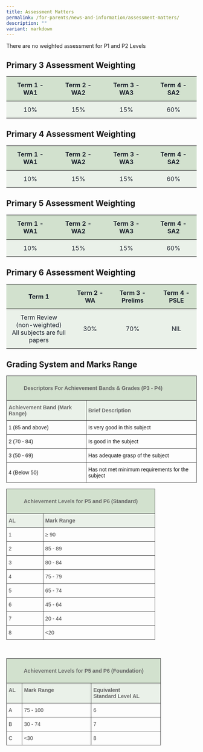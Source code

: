 ```yaml
---
title: Assessment Matters
permalink: /for-parents/news-and-information/assessment-matters/
description: ""
variant: markdown
---
```

There are no weighted assessment for P1 and P2 Levels  

<h2>Primary 3 Assessment Weighting</h2>

<table style="width: 100%; border-collapse: collapse; font-size: 16px; color: #1a202c;">
  <thead>
    <tr style="background-color: #d2e1ce;">
      <th style="padding: 12px; text-align: center;">Term 1 - WA1</th>
      <th style="padding: 12px; text-align: center;">Term 2 - WA2</th>
      <th style="padding: 12px; text-align: center;">Term 3 - WA3</th>
      <th style="padding: 12px; text-align: center;">Term 4 - SA2</th>
    </tr>
  </thead>
  <tbody>
    <tr style="background-color: #eaf1e9;">
      <td style="padding: 12px; text-align: center;">10%</td>
      <td style="padding: 12px; text-align: center;">15%</td>
      <td style="padding: 12px; text-align: center;">15%</td>
      <td style="padding: 12px; text-align: center;">60%</td>
    </tr>
  </tbody>
</table>
<h2>Primary 4 Assessment Weighting</h2>

<table style="width: 100%; border-collapse: collapse; font-size: 16px; color: #1a202c;">
  <thead>
    <tr style="background-color: #d2e1ce;">
      <th style="padding: 12px; text-align: center;">Term 1 - WA1</th>
      <th style="padding: 12px; text-align: center;">Term 2 - WA2</th>
      <th style="padding: 12px; text-align: center;">Term 3 - WA3</th>
      <th style="padding: 12px; text-align: center;">Term 4 - SA2</th>
    </tr>
  </thead>
  <tbody>
    <tr style="background-color: #eaf1e9;">
      <td style="padding: 12px; text-align: center;">10%</td>
      <td style="padding: 12px; text-align: center;">15%</td>
      <td style="padding: 12px; text-align: center;">15%</td>
      <td style="padding: 12px; text-align: center;">60%</td>
    </tr>
  </tbody>
</table>

<h2>Primary 5 Assessment Weighting</h2>

<table style="width: 100%; border-collapse: collapse; font-size: 16px; color: #1a202c;">
  <thead>
    <tr style="background-color: #d2e1ce;">
      <th style="padding: 12px; text-align: center;">Term 1 - WA1</th>
      <th style="padding: 12px; text-align: center;">Term 2 - WA2</th>
      <th style="padding: 12px; text-align: center;">Term 3 - WA3</th>
      <th style="padding: 12px; text-align: center;">Term 4 - SA2</th>
    </tr>
  </thead>
  <tbody>
    <tr style="background-color: #eaf1e9;">
      <td style="padding: 12px; text-align: center;">10%</td>
      <td style="padding: 12px; text-align: center;">15%</td>
      <td style="padding: 12px; text-align: center;">15%</td>
      <td style="padding: 12px; text-align: center;">60%</td>
    </tr>
  </tbody>
</table>
<h2>Primary 6 Assessment Weighting</h2>

<table style="width: 100%; border-collapse: collapse; font-size: 16px; color: #1a202c;">
  <thead>
    <tr style="background-color: #d2e1ce;">
      <th style="padding: 12px; text-align: center;">Term 1</th>
      <th style="padding: 12px; text-align: center;">Term 2 - WA</th>
      <th style="padding: 12px; text-align: center;">Term 3 - Prelims</th>
      <th style="padding: 12px; text-align: center;">Term 4 - PSLE</th>
    </tr>
  </thead>
  <tbody>
    <tr style="background-color: #eaf1e9;">
      <td style="padding: 12px; text-align: center;">
        Term Review<br>
        (non-weighted)<br>
        All subjects are full papers
      </td>
      <td style="padding: 12px; text-align: center;">30%</td>
      <td style="padding: 12px; text-align: center;">70%</td>
      <td style="padding: 12px; text-align: center;">NIL</td>
    </tr>
  </tbody>
</table>
<h2>Grading System and Marks Range</h2>

<table style="border-collapse: collapse; width: 100%; font-family: Arial, sans-serif; font-size: 14px;">
  <thead>
    <tr style="background-color: #d2e1ce;">
      <th colspan="2" style="padding: 10px 5px; text-align: left; font-weight: bold; color: #666; border: 1px solid #343434;">
        <figure>Descriptors For Achievement Bands &amp; Grades (P3 - P4)</figure>
      </th>
    </tr>
  </thead>
  <tbody>
    <tr style="background-color: #eaf1e9;">
      <td style="padding: 10px 5px; text-align: left; font-weight: bold; color: #666; border: 1px solid #343434;">Achievement Band (Mark Range)</td>
      <td style="padding: 10px 5px; text-align: left; font-weight: bold; color: #666; border: 1px solid #343434;">Brief Description</td>
    </tr>
   <tr>
      <td style="padding: 10px 5px; text-align: left; border: 1px solid #343434;">1 (85 and above)</td>
      <td style="padding: 10px 5px; text-align: left; border: 1px solid #343434;">Is very good in this subject</td>
    </tr>
    <tr>
      <td style="padding: 10px 5px; text-align: left; border: 1px solid #343434;">2 (70 - 84)</td>
      <td style="padding: 10px 5px; text-align: left; border: 1px solid #343434;">Is good in the subject</td>
    </tr>
    <tr>
      <td style="padding: 10px 5px; text-align: left; border: 1px solid #343434;">3 (50 - 69)</td>
      <td style="padding: 10px 5px; text-align: left; border: 1px solid #343434;">Has adequate grasp of the subject</td>
    </tr>
    <tr>
      <td style="padding: 10px 5px; text-align: left; border: 1px solid #343434;">4 (Below 50)</td>
      <td style="padding: 10px 5px; text-align: left; border: 1px solid #343434;">Has not met minimum requirements for the subject</td>
    </tr>
  </tbody>
</table>

<table class="tg" style="border-collapse:collapse;border-spacing:0">
  <thead>
    <tr style="background-color: #d2e1ce;">
      <th colspan="3" style="border-color:#343434;border-style:solid;border-width:1px;color:#666;font-family:Arial, sans-serif;font-size:14px;font-weight:bold;overflow:hidden;padding:10px 5px;text-align:left;vertical-align:top;word-break:normal">
        <figure>Achievement Levels for P5 and P6 (Standard)</figure>
      </th>
    </tr>
  </thead>
  <tbody>
    <tr style="background-color: #eaf1e9;">
      <td style="border-color:#343434;border-style:solid;border-width:1px;color:#666;font-family:Arial, sans-serif;font-size:14px;font-weight:bold;overflow:hidden;padding:10px 5px;text-align:left;vertical-align:top;word-break:normal">AL</td>
      <td style="border-color:#343434;border-style:solid;border-width:1px;color:#666;font-family:Arial, sans-serif;font-size:14px;font-weight:bold;overflow:hidden;padding:10px 5px;text-align:left;vertical-align:top;word-break:normal">Mark Range</td>
    </tr>
    <tr>
      <td style="border-color:#343434;border-style:solid;border-width:1px;color:#454545;font-family:Arial, sans-serif;font-size:14px;overflow:hidden;padding:10px 5px;text-align:left;vertical-align:top;word-break:normal">1</td>
      <td style="border-color:#343434;border-style:solid;border-width:1px;color:#454545;font-family:Arial, sans-serif;font-size:14px;overflow:hidden;padding:10px 5px;text-align:left;vertical-align:top;word-break:normal">≥ 90</td>
    </tr>
    <tr>
      <td style="border-color:#343434;border-style:solid;border-width:1px;color:#454545;font-family:Arial, sans-serif;font-size:14px;overflow:hidden;padding:10px 5px;text-align:left;vertical-align:top;word-break:normal">2</td>
      <td style="border-color:#343434;border-style:solid;border-width:1px;color:#454545;font-family:Arial, sans-serif;font-size:14px;overflow:hidden;padding:10px 5px;text-align:left;vertical-align:top;word-break:normal">85 - 89</td>
    </tr>
    <tr>
      <td style="border-color:#343434;border-style:solid;border-width:1px;color:#454545;font-family:Arial, sans-serif;font-size:14px;overflow:hidden;padding:10px 5px;text-align:left;vertical-align:top;word-break:normal">3</td>
      <td style="border-color:#343434;border-style:solid;border-width:1px;color:#454545;font-family:Arial, sans-serif;font-size:14px;overflow:hidden;padding:10px 5px;text-align:left;vertical-align:top;word-break:normal">80 - 84</td>
    </tr>
    <tr>
      <td style="border-color:#343434;border-style:solid;border-width:1px;color:#454545;font-family:Arial, sans-serif;font-size:14px;overflow:hidden;padding:10px 5px;text-align:left;vertical-align:top;word-break:normal">4</td>
      <td style="border-color:#343434;border-style:solid;border-width:1px;color:#454545;font-family:Arial, sans-serif;font-size:14px;overflow:hidden;padding:10px 5px;text-align:left;vertical-align:top;word-break:normal">75 - 79</td>
    </tr>
    <tr>
      <td style="border-color:#343434;border-style:solid;border-width:1px;color:#454545;font-family:Arial, sans-serif;font-size:14px;overflow:hidden;padding:10px 5px;text-align:left;vertical-align:top;word-break:normal">5</td>
      <td style="border-color:#343434;border-style:solid;border-width:1px;color:#454545;font-family:Arial, sans-serif;font-size:14px;overflow:hidden;padding:10px 5px;text-align:left;vertical-align:top;word-break:normal">65 - 74</td>
    </tr>
    <tr>
      <td style="border-color:#343434;border-style:solid;border-width:1px;color:#454545;font-family:Arial, sans-serif;font-size:14px;overflow:hidden;padding:10px 5px;text-align:left;vertical-align:top;word-break:normal">6</td>
      <td style="border-color:#343434;border-style:solid;border-width:1px;color:#454545;font-family:Arial, sans-serif;font-size:14px;overflow:hidden;padding:10px 5px;text-align:left;vertical-align:top;word-break:normal">45 - 64</td>
    </tr>
    <tr>
      <td style="border-color:#343434;border-style:solid;border-width:1px;color:#454545;font-family:Arial, sans-serif;font-size:14px;overflow:hidden;padding:10px 5px;text-align:left;vertical-align:top;word-break:normal">7</td>
      <td style="border-color:#343434;border-style:solid;border-width:1px;color:#454545;font-family:Arial, sans-serif;font-size:14px;overflow:hidden;padding:10px 5px;text-align:left;vertical-align:top;word-break:normal">20 - 44</td>
    </tr>
    <tr>
      <td style="border-color:#343434;border-style:solid;border-width:1px;color:#454545;font-family:Arial, sans-serif;font-size:14px;overflow:hidden;padding:10px 5px;text-align:left;vertical-align:top;word-break:normal">8</td>
      <td style="border-color:#343434;border-style:solid;border-width:1px;color:#454545;font-family:Arial, sans-serif;font-size:14px;overflow:hidden;padding:10px 5px;text-align:left;vertical-align:top;word-break:normal">&lt;20</td>
    </tr>
  </tbody>
</table>

<br>

<table class="tg" style="border-collapse:collapse;border-spacing:0">
  <thead>
    <tr>
      <th colspan="4" style="background-color:#d2e1ce;border-color:#343434;border-style:solid;border-width:1px;color:#666;font-family:Arial, sans-serif;font-size:14px;font-weight:bold;overflow:hidden;padding:10px 5px;text-align:left;vertical-align:top;word-break:normal">
        <figure>Achievement Levels for P5 and P6 (Foundation)</figure>
      </th>
    </tr>
  </thead>
  <tbody>
    <tr>
      <td style="background-color:#eaf1e9;border-color:#343434;border-style:solid;border-width:1px;color:#666;font-family:Arial, sans-serif;font-size:14px;font-weight:bold;overflow:hidden;padding:10px 5px;text-align:left;vertical-align:top;word-break:normal">AL</td>
      <td style="background-color:#eaf1e9;border-color:#343434;border-style:solid;border-width:1px;color:#666;font-family:Arial, sans-serif;font-size:14px;font-weight:bold;overflow:hidden;padding:10px 5px;text-align:left;vertical-align:top;word-break:normal">Mark Range&nbsp; &nbsp; &nbsp; &nbsp; &nbsp; &nbsp;</td>
      <td style="background-color:#eaf1e9;border-color:#343434;border-style:solid;border-width:1px;color:#666;font-family:Arial, sans-serif;font-size:14px;font-weight:bold;overflow:hidden;padding:10px 5px;text-align:left;vertical-align:top;word-break:normal">Equivalent<br>
        ​Standard Level AL</td>
    </tr>
    <tr>
      <td style="border-color:#343434;border-style:solid;border-width:1px;color:#454545;font-family:Arial, sans-serif;font-size:14px;overflow:hidden;padding:10px 5px;text-align:left;vertical-align:top;word-break:normal">A</td>
      <td style="border-color:#343434;border-style:solid;border-width:1px;color:#454545;font-family:Arial, sans-serif;font-size:14px;overflow:hidden;padding:10px 5px;text-align:left;vertical-align:top;word-break:normal">75 - 100</td>
      <td style="border-color:#343434;border-style:solid;border-width:1px;color:#454545;font-family:Arial, sans-serif;font-size:14px;overflow:hidden;padding:10px 5px;text-align:left;vertical-align:top;word-break:normal">6</td>
    </tr>
    <tr>
      <td style="border-color:#343434;border-style:solid;border-width:1px;color:#454545;font-family:Arial, sans-serif;font-size:14px;overflow:hidden;padding:10px 5px;text-align:left;vertical-align:top;word-break:normal">B</td>
      <td style="border-color:#343434;border-style:solid;border-width:1px;color:#454545;font-family:Arial, sans-serif;font-size:14px;overflow:hidden;padding:10px 5px;text-align:left;vertical-align:top;word-break:normal">30 - 74</td>
      <td style="border-color:#343434;border-style:solid;border-width:1px;color:#454545;font-family:Arial, sans-serif;font-size:14px;overflow:hidden;padding:10px 5px;text-align:left;vertical-align:top;word-break:normal">7</td>
    </tr>
    <tr>
      <td style="border-color:#343434;border-style:solid;border-width:1px;color:#454545;font-family:Arial, sans-serif;font-size:14px;overflow:hidden;padding:10px 5px;text-align:left;vertical-align:top;word-break:normal">C</td>
      <td style="border-color:#343434;border-style:solid;border-width:1px;color:#454545;font-family:Arial, sans-serif;font-size:14px;overflow:hidden;padding:10px 5px;text-align:left;vertical-align:top;word-break:normal">&lt;30</td>
      <td style="border-color:#343434;border-style:solid;border-width:1px;color:#454545;font-family:Arial, sans-serif;font-size:14px;overflow:hidden;padding:10px 5px;text-align:left;vertical-align:top;word-break:normal">8</td>
    </tr>
  </tbody>
</table>